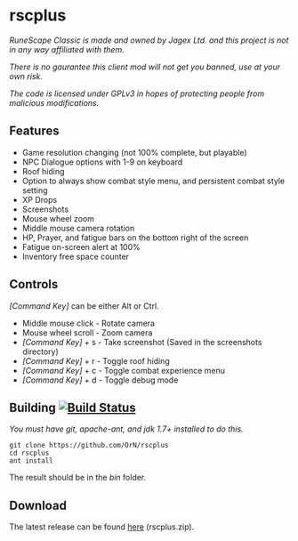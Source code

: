 # rscplus

*RuneScape Classic is made and owned by Jagex Ltd. and this project is not in any way affiliated with them.*

*There is no gaurantee this client mod will not get you banned, use at your own risk.*

*The code is licensed under GPLv3 in hopes of protecting people from malicious modifications.*

## Features
- Game resolution changing (not 100% complete, but playable)
- NPC Dialogue options with 1-9 on keyboard
- Roof hiding
- Option to always show combat style menu, and persistent combat style setting
- XP Drops
- Screenshots
- Mouse wheel zoom
- Middle mouse camera rotation
- HP, Prayer, and fatigue bars on the bottom right of the screen
- Fatigue on-screen alert at 100%
- Inventory free space counter

## Controls
*[Command Key]* can be either Alt or Ctrl.

- Middle mouse click - Rotate camera
- Mouse wheel scroll - Zoom camera
- *[Command Key]* + s - Take screenshot (Saved in the screenshots directory)
- *[Command Key]* + r - Toggle roof hiding
- *[Command Key]* + c - Toggle combat experience menu
- *[Command Key]* + d - Toggle debug mode

## Building [![Build Status](https://travis-ci.org/OrN/rscplus.svg?branch=master)](https://travis-ci.org/OrN/rscplus)

*You must have git, apache-ant, and jdk 1.7+ installed to do this.*
```
git clone https://github.com/OrN/rscplus
cd rscplus
ant install
```

The result should be in the *bin* folder.

## Download
The latest release can be found [here](https://github.com/OrN/rscplus/releases/latest) (rscplus.zip).
